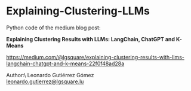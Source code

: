 # Explaining-Clustering-LLMs

Python code of the medium blog post:

**Explaining Clustering Results with LLMs: LangChain, ChatGPT and K-Means**

https://medium.com/@lgsquare/explaining-clustering-results-with-llms-langchain-chatgpt-and-k-means-22f0f48ad28a

Author:\ 
Leonardo Gutiérrez Gómez\
leonardo.gutierrez@lgsquare.lu
